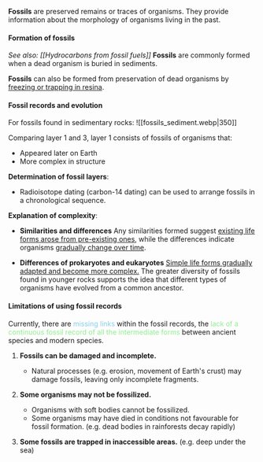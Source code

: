 **Fossils** are preserved remains or traces of organisms. They provide information about the morphology of organisms living in the past.

#### Formation of fossils
*See also: [[Hydrocarbons from fossil fuels]]*
**Fossils** are commonly formed when a dead organism is buried in sediments.

**Fossils** can also be formed from preservation of dead organisms by <u>freezing or trapping in resina</u>.

#### Fossil records and evolution
For fossils found in sedimentary rocks:
![[fossils_sediment.webp|350]]

Comparing layer 1 and 3, layer 1 consists of fossils of organisms that:
- Appeared later on Earth
- More complex in structure

**Determination of fossil layers**:
- Radioisotope dating (carbon-14 dating) can be used to arrange fossils in a chronological sequence.

**Explanation of complexity**:
- **Similarities and differences**
  Any similarities formed suggest <u>existing life forms arose from pre-existing ones</u>, while the differences indicate organisms <u>gradually change over time</u>.

- **Differences of prokaryotes and eukaryotes**
  <u>Simple life forms gradually adapted and become more complex.</u> The greater diversity of fossils found in younger rocks supports the idea that different types of organisms have evolved from a common ancestor.

#### Limitations of using fossil records
Currently, there are <span style="color: skyblue">missing links</span> within the fossil records, the <span style="color: lightgreen">lack of a continuous fossil record of all the intermediate forms</span> between ancient species and modern species.

1. **Fossils can be damaged and incomplete.**
	- Natural processes (e.g. erosion, movement of Earth's crust) may damage fossils, leaving only incomplete fragments.

2. **Some organisms may not be fossilized.**
	- Organisms with soft bodies cannot be fossilized.
	- Some organisms may have died in conditions not favourable for fossil formation. (e.g. dead bodies in rainforests decay rapidly)

3. **Some fossils are trapped in inaccessible areas.**
   (e.g. deep under the sea)
